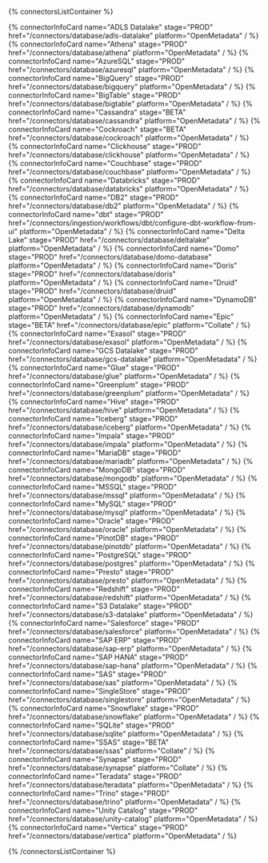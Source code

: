 {% connectorsListContainer %}

{% connectorInfoCard name="ADLS Datalake" stage="PROD" href="/connectors/database/adls-datalake" platform="OpenMetadata" / %}
{% connectorInfoCard name="Athena" stage="PROD" href="/connectors/database/athena" platform="OpenMetadata" / %}
{% connectorInfoCard name="AzureSQL" stage="PROD" href="/connectors/database/azuresql" platform="OpenMetadata" / %}
{% connectorInfoCard name="BigQuery" stage="PROD" href="/connectors/database/bigquery" platform="OpenMetadata" / %}
{% connectorInfoCard name="BigTable" stage="PROD" href="/connectors/database/bigtable" platform="OpenMetadata" / %}
{% connectorInfoCard name="Cassandra" stage="BETA" href="/connectors/database/cassandra" platform="OpenMetadata" / %}
{% connectorInfoCard name="Cockroach" stage="BETA" href="/connectors/database/cockroach" platform="OpenMetadata" / %}
{% connectorInfoCard name="Clickhouse" stage="PROD" href="/connectors/database/clickhouse" platform="OpenMetadata" / %}
{% connectorInfoCard name="Couchbase" stage="PROD" href="/connectors/database/couchbase" platform="OpenMetadata" / %}
{% connectorInfoCard name="Databricks" stage="PROD" href="/connectors/database/databricks" platform="OpenMetadata" / %}
{% connectorInfoCard name="DB2" stage="PROD" href="/connectors/database/db2" platform="OpenMetadata" / %}
{% connectorInfoCard name="dbt" stage="PROD" href="/connectors/ingestion/workflows/dbt/configure-dbt-workflow-from-ui" platform="OpenMetadata" / %}
{% connectorInfoCard name="Delta Lake" stage="PROD" href="/connectors/database/deltalake" platform="OpenMetadata" / %}
{% connectorInfoCard name="Domo" stage="PROD" href="/connectors/database/domo-database" platform="OpenMetadata" / %}
{% connectorInfoCard name="Doris" stage="PROD" href="/connectors/database/doris" platform="OpenMetadata" / %}
{% connectorInfoCard name="Druid" stage="PROD" href="/connectors/database/druid" platform="OpenMetadata" / %}
{% connectorInfoCard name="DynamoDB" stage="PROD" href="/connectors/database/dynamodb" platform="OpenMetadata" / %}
{% connectorInfoCard name="Epic" stage="BETA" href="/connectors/database/epic" platform="Collate" / %}
{% connectorInfoCard name="Exasol" stage="PROD" href="/connectors/database/exasol" platform="OpenMetadata" / %}
{% connectorInfoCard name="GCS Datalake" stage="PROD" href="/connectors/database/gcs-datalake" platform="OpenMetadata" / %}
{% connectorInfoCard name="Glue" stage="PROD" href="/connectors/database/glue" platform="OpenMetadata" / %}
{% connectorInfoCard name="Greenplum" stage="PROD" href="/connectors/database/greenplum" platform="OpenMetadata" / %}
{% connectorInfoCard name="Hive" stage="PROD" href="/connectors/database/hive" platform="OpenMetadata" / %}
{% connectorInfoCard name="Iceberg" stage="PROD" href="/connectors/database/iceberg" platform="OpenMetadata" / %}
{% connectorInfoCard name="Impala" stage="PROD" href="/connectors/database/impala" platform="OpenMetadata" / %}
{% connectorInfoCard name="MariaDB" stage="PROD" href="/connectors/database/mariadb" platform="OpenMetadata" / %}
{% connectorInfoCard name="MongoDB" stage="PROD" href="/connectors/database/mongodb" platform="OpenMetadata" / %}
{% connectorInfoCard name="MSSQL" stage="PROD" href="/connectors/database/mssql" platform="OpenMetadata" / %}
{% connectorInfoCard name="MySQL" stage="PROD" href="/connectors/database/mysql" platform="OpenMetadata" / %}
{% connectorInfoCard name="Oracle" stage="PROD" href="/connectors/database/oracle" platform="OpenMetadata" / %}
{% connectorInfoCard name="PinotDB" stage="PROD" href="/connectors/database/pinotdb" platform="OpenMetadata" / %}
{% connectorInfoCard name="PostgreSQL" stage="PROD" href="/connectors/database/postgres" platform="OpenMetadata" / %}
{% connectorInfoCard name="Presto" stage="PROD" href="/connectors/database/presto" platform="OpenMetadata" / %}
{% connectorInfoCard name="Redshift" stage="PROD" href="/connectors/database/redshift" platform="OpenMetadata" / %}
{% connectorInfoCard name="S3 Datalake" stage="PROD" href="/connectors/database/s3-datalake" platform="OpenMetadata" / %}
{% connectorInfoCard name="Salesforce" stage="PROD" href="/connectors/database/salesforce" platform="OpenMetadata" / %}
{% connectorInfoCard name="SAP ERP" stage="PROD" href="/connectors/database/sap-erp" platform="OpenMetadata" / %}
{% connectorInfoCard name="SAP HANA" stage="PROD" href="/connectors/database/sap-hana" platform="OpenMetadata" / %}
{% connectorInfoCard name="SAS" stage="PROD" href="/connectors/database/sas" platform="OpenMetadata" / %}
{% connectorInfoCard name="SingleStore" stage="PROD" href="/connectors/database/singlestore" platform="OpenMetadata" / %}
{% connectorInfoCard name="Snowflake" stage="PROD" href="/connectors/database/snowflake" platform="OpenMetadata" / %}
{% connectorInfoCard name="SQLite" stage="PROD" href="/connectors/database/sqlite" platform="OpenMetadata" / %}
{% connectorInfoCard name="SSAS" stage="BETA" href="/connectors/database/ssas" platform="Collate" / %}
{% connectorInfoCard name="Synapse" stage="PROD" href="/connectors/database/synapse" platform="Collate" / %}
{% connectorInfoCard name="Teradata" stage="PROD" href="/connectors/database/teradata" platform="OpenMetadata" / %}
{% connectorInfoCard name="Trino" stage="PROD" href="/connectors/database/trino" platform="OpenMetadata" / %}
{% connectorInfoCard name="Unity Catalog" stage="PROD" href="/connectors/database/unity-catalog" platform="OpenMetadata" / %}
{% connectorInfoCard name="Vertica" stage="PROD" href="/connectors/database/vertica" platform="OpenMetadata" / %}

{% /connectorsListContainer %}